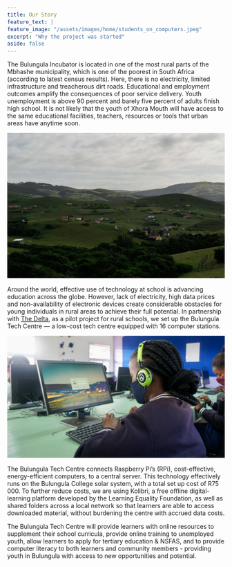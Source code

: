 ```yaml
---
title: Our Story
feature_text: |
feature_image: "/assets/images/home/students_on_computers.jpeg"
excerpt: "Why the project was started"
aside: false
---
```


The Bulungula Incubator is located in one of the most rural parts of the Mbhashe municipality, which is one of the poorest in South Africa (according to latest census results). Here, there is no electricity, limited infrastructure and treacherous dirt roads. Educational and employment outcomes amplify the consequences of poor service delivery. Youth unemployment is above 90 percent and barely five percent of adults finish high school. It is not likely that the youth of Xhora Mouth will have access to the same educational facilities, teachers, resources or tools that urban areas have anytime soon. 

![StoryImage1](/assets/images/story/landscape.jpg)

Around the world, effective use of technology at school is advancing education across the globe. However,  lack of electricity, high data prices and non-availability of electronic devices create considerable obstacles for young individuals in rural areas to achieve their full potential. In partnership with [The Delta](https://www.thedelta.io/), as a pilot project for rural schools, we set up the Bulungula Tech Centre — a low-cost tech centre equipped with 16 computer stations.

![StoryImage2](/assets/images/story/lady_on_computer.jpeg)

The Bulungula Tech Centre connects Raspberry Pi’s (RPi), cost-effective, energy-efficient computers, to a central server. This technology effectively runs on the Bulungula College solar system, with a total set up cost of R75 000. To further reduce costs, we are using Kolibri, a free offline digital-learning platform developed by the Learning Equality Foundation, as well as shared folders across a local network so that learners are able to access downloaded material, without burdening the centre with accrued data costs.

The Bulungula Tech Centre will provide learners with online resources to supplement their school curricula, provide online training to unemployed youth, allow learners to apply for tertiary education & NSFAS, and to provide computer literacy to both learners and community members - providing youth in Bulungula with access to new opportunities and potential. 
